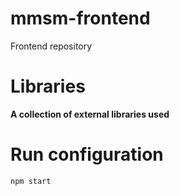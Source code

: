 # mmsm-frontend
Frontend repository

# Libraries
**A collection of external libraries used**

# Run configuration
`npm start`
